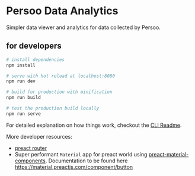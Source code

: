 # Persoo Data Analytics
Simpler data viewer and analytics for data collected by Persoo.


## for developers

``` bash
# install dependencies
npm install

# serve with hot reload at localhost:8080
npm run dev

# build for production with minification
npm run build

# test the production build locally
npm run serve
```

For detailed explanation on how things work, checkout the [CLI Readme](https://github.com/developit/preact-cli/blob/master/README.md).

More developer resources:

* [preact router](https://github.com/developit/preact-router)
* Super performant `Material` app for preact world using [preact-material-components](https://github.com/prateekbh/preact-material-components). Documentation to be found here https://material.preactjs.com/component/button
